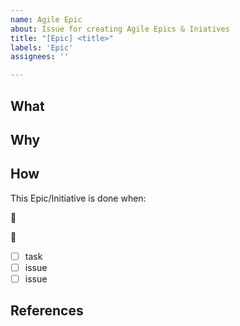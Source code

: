 ```yaml
---
name: Agile Epic
about: Issue for creating Agile Epics & Iniatives
title: "[Epic] <title>"
labels: 'Epic'
assignees: ''

---
```



## What
<!-- describe what is to be accomplished in <5 sentences, referencing any key individuals -->


## Why

<!-- which OKRs does this advance? -->

## How
<!-- list primary tasks (≤5) that can be used to track progress in the OKR tracker and provide a definition of *done*-->
This Epic/Initiative is done when: 
 
🥇 <high hope>
 
🥈 <base hope>

- [ ] task
- [ ] issue
- [ ] issue

 ## References
 <!-- add any relevant  documents or links here --> 
  
  
